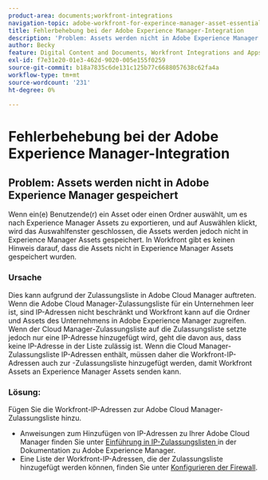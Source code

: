 ```yaml
---
product-area: documents;workfront-integrations
navigation-topic: adobe-workfront-for-experince-manager-asset-essentials
title: Fehlerbehebung bei der Adobe Experience Manager-Integration
description: 'Problem: Assets werden nicht in Adobe Experience Manager gespeichert'
author: Becky
feature: Digital Content and Documents, Workfront Integrations and Apps
exl-id: f7e31e20-01e3-462d-9020-005e155f0259
source-git-commit: b18a7835c6de131c125b77c6688057638c62fa4a
workflow-type: tm+mt
source-wordcount: '231'
ht-degree: 0%

---
```


# Fehlerbehebung bei der Adobe Experience Manager-Integration

## Problem: Assets werden nicht in Adobe Experience Manager gespeichert

Wenn ein(e) Benutzende(r) ein Asset oder einen Ordner auswählt, um es nach Experience Manager Assets zu exportieren, und auf Auswählen klickt, wird das Auswahlfenster geschlossen, die Assets werden jedoch nicht in Experience Manager Assets gespeichert. In Workfront gibt es keinen Hinweis darauf, dass die Assets nicht in Experience Manager Assets gespeichert wurden.

### Ursache

Dies kann aufgrund der Zulassungsliste in Adobe Cloud Manager auftreten. Wenn die Adobe Cloud Manager-Zulassungsliste für ein Unternehmen leer ist, sind IP-Adressen nicht beschränkt und Workfront kann auf die Ordner und Assets des Unternehmens in Adobe Experience Manager zugreifen. Wenn der Cloud Manager-Zulassungsliste auf die Zulassungsliste setzte jedoch nur eine IP-Adresse hinzugefügt wird, geht die davon aus, dass keine IP-Adresse in der Liste zulässig ist. Wenn die Cloud Manager-Zulassungsliste IP-Adressen enthält, müssen daher die Workfront-IP-Adressen auch zur -Zulassungsliste hinzugefügt werden, damit Workfront Assets an Experience Manager Assets senden kann.

### Lösung:

Fügen Sie die Workfront-IP-Adressen zur Adobe Cloud Manager-Zulassungsliste hinzu.

* Anweisungen zum Hinzufügen von IP-Adressen zu Ihrer Adobe Cloud Manager finden Sie unter [Einführung in IP-Zulassungslisten ](https://experienceleague.adobe.com/en/docs/experience-manager-cloud-service/content/implementing/using-cloud-manager/ip-allow-lists/introduction) in der Dokumentation zu Adobe Experience Manager.
* Eine Liste der Workfront-IP-Adressen, die der Zulassungsliste hinzugefügt werden können, finden Sie unter [Konfigurieren der Firewall](/help/quicksilver/administration-and-setup/get-started-wf-administration/configure-your-firewall.md).
